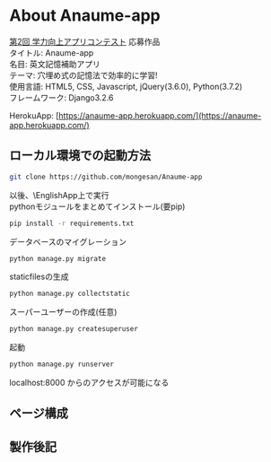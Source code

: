 # About Anaume-app

[第2回 学力向上アプリコンテスト](https://www.gakuryokuup.com/) 応募作品  
タイトル: Anaume-app  
名目: 英文記憶補助アプリ  
テーマ: 穴埋め式の記憶法で効率的に学習!  
使用言語: HTML5, CSS, Javascript, jQuery(3.6.0), Python(3.7.2)  
フレームワーク: Django3.2.6

HerokuApp: [https://anaume-app.herokuapp.com/](https://anaume-app.herokuapp.com/)    

## ローカル環境での起動方法
```sh
git clone https://github.com/mongesan/Anaume-app
```
以後、\EnglishApp上で実行  
pythonモジュールをまとめてインストール(要pip)
```sh
pip install -r requirements.txt
```
データベースのマイグレーション
```sh
python manage.py migrate
```
staticfilesの生成
```sh
python manage.py collectstatic
```
スーパーユーザーの作成(任意)
```sh
python manage.py createsuperuser
```
起動
```sh
python manage.py runserver
```
localhost:8000 からのアクセスが可能になる

## ページ構成

## 製作後記
